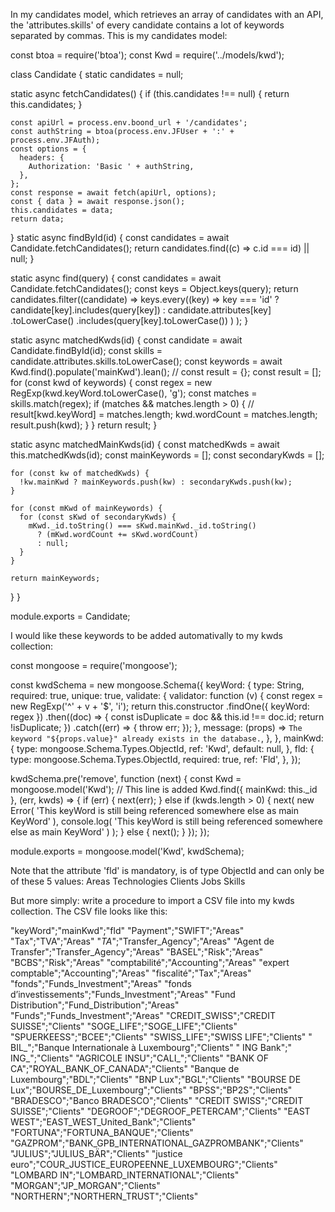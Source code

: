 In my candidates model, which retrieves an array of candidates with an API, the 'attributes.skills' of every candidate contains a lot of keywords separated by commas.
This is my candidates model:

const btoa = require('btoa');
const Kwd = require('../models/kwd');

class Candidate {
  static candidates = null;

  static async fetchCandidates() {
    if (this.candidates !== null) {
      return this.candidates;
    }

    const apiUrl = process.env.boond_url + '/candidates';
    const authString = btoa(process.env.JFUser + ':' + process.env.JFAuth);
    const options = {
      headers: {
        Authorization: 'Basic ' + authString,
      },
    };
    const response = await fetch(apiUrl, options);
    const { data } = await response.json();
    this.candidates = data;
    return data;
  }
  static async findById(id) {
    const candidates = await Candidate.fetchCandidates();
    return candidates.find((c) => c.id === id) || null;
  }

  static async find(query) {
    const candidates = await Candidate.fetchCandidates();
    const keys = Object.keys(query);
    return candidates.filter((candidate) =>
      keys.every((key) =>
        key === 'id'
          ? candidate[key].includes(query[key])
          : candidate.attributes[key]
              .toLowerCase()
              .includes(query[key].toLowerCase())
      )
    );
  }

  static async matchedKwds(id) {
    const candidate = await Candidate.findById(id);
    const skills = candidate.attributes.skills.toLowerCase();
    const keywords = await Kwd.find().populate('mainKwd').lean();
    // const result = {};
    const result = [];
    for (const kwd of keywords) {
      const regex = new RegExp(kwd.keyWord.toLowerCase(), 'g');
      const matches = skills.match(regex);
      if (matches && matches.length > 0) {
        // result[kwd.keyWord] = matches.length;
        kwd.wordCount = matches.length;
        result.push(kwd);
      }
    }
    return result;
  }

  static async matchedMainKwds(id) {
    const matchedKwds = await this.matchedKwds(id);
    const mainKeywords = [];
    const secondaryKwds = [];

    for (const kw of matchedKwds) {
      !kw.mainKwd ? mainKeywords.push(kw) : secondaryKwds.push(kw);
    }

    for (const mKwd of mainKeywords) {
      for (const sKwd of secondaryKwds) {
        mKwd._id.toString() === sKwd.mainKwd._id.toString()
          ? (mKwd.wordCount += sKwd.wordCount)
          : null;
      }
    }

    return mainKeywords;
  }
}

module.exports = Candidate;


I would like these keywords to be added automativally to my kwds collection:

const mongoose = require('mongoose');

const kwdSchema = new mongoose.Schema({
  keyWord: {
    type: String,
    required: true,
    unique: true,
    validate: {
      validator: function (v) {
        const regex = new RegExp('^' + v + '$', 'i');
        return this.constructor
          .findOne({ keyWord: regex })
          .then((doc) => {
            const isDuplicate = doc && this.id !== doc.id;
            return !isDuplicate;
          })
          .catch((err) => {
            throw err;
          });
      },
      message: (props) =>
        `The keyword "${props.value}" already exists in the database.`,
    },
  },
  mainKwd: {
    type: mongoose.Schema.Types.ObjectId,
    ref: 'Kwd',
    default: null,
  },
  fld: {
    type: mongoose.Schema.Types.ObjectId,
    required: true,
    ref: 'Fld',
  },
});

kwdSchema.pre('remove', function (next) {
  const Kwd = mongoose.model('Kwd'); // This line is added
  Kwd.find({ mainKwd: this._id }, (err, kwds) => {
    if (err) {
      next(err);
    } else if (kwds.length > 0) {
      next(
        new Error(
          'This keyWord is still being referenced somewhere else as main KeyWord'
        ),
        console.log(
          'This keyWord is still being referenced somewhere else as main KeyWord'
        )
      );
    } else {
      next();
    }
  });
});

module.exports = mongoose.model('Kwd', kwdSchema);

Note that the attribute 'fld' is mandatory, is of type ObjectId and can only be of these 5 values:
Areas
Technologies
Clients
Jobs
Skills

But more simply:
write a procedure to import a CSV file into my kwds collection.
The CSV file looks like this:

"keyWord";"mainKwd";"fld"
"Payment";"SWIFT";"Areas"
"Tax";"TVA";"Areas"
"_TA_";"Transfer_Agency";"Areas"
"Agent de Transfer";"Transfer_Agency";"Areas"
"BASEL";"Risk";"Areas"
"BCBS";"Risk";"Areas"
"comptabilité";"Accounting";"Areas"
"expert comptable";"Accounting";"Areas"
"fiscalité";"Tax";"Areas"
"fonds";"Funds_Investment";"Areas"
"fonds d’investissements";"Funds_Investment";"Areas"
"Fund Distribution";"Fund_Distribution";"Areas"
"Funds";"Funds_Investment";"Areas"
"CREDIT_SWISS";"CREDIT SUISSE";"Clients"
"SOGE_LIFE";"SOGE_LIFE";"Clients"
"SPUERKEESS";"BCEE";"Clients"
"SWISS_LIFE";"SWISS LIFE";"Clients"
"  BIL_";"Banque Internationale à Luxembourg";"Clients"
" ING Bank";" ING_";"Clients"
"AGRICOLE INSU";"CALI_";"Clients"
"BANK OF CA";"ROYAL_BANK_OF_CANADA";"Clients"
"Banque de Luxembourg";"BDL";"Clients"
"BNP Lux";"BGL";"Clients"
"BOURSE DE Lux";"BOURSE_DE_Luxembourg";"Clients"
"BPSS";"BP2S";"Clients"
"BRADESCO";"Banco BRADESCO";"Clients"
"CREDIT SWISS";"CREDIT SUISSE";"Clients"
"DEGROOF";"DEGROOF_PETERCAM";"Clients"
"EAST WEST";"EAST_WEST_United_Bank";"Clients"
"FORTUNA";"FORTUNA_BANQUE";"Clients"
"GAZPROM";"BANK_GPB_INTERNATIONAL_GAZPROMBANK";"Clients"
"JULIUS";"JULIUS_BÄR";"Clients"
"justice euro";"COUR_JUSTICE_EUROPEENNE_LUXEMBOURG";"Clients"
"LOMBARD IN";"LOMBARD_INTERNATIONAL";"Clients"
"MORGAN";"JP_MORGAN";"Clients"
"NORTHERN";"NORTHERN_TRUST";"Clients"